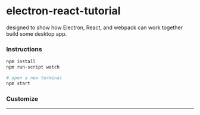 # electron-react-tutorial
 designed to show how Electron, React, and webpack can work together build some desktop app.


### Instructions

```bash
npm install
npm run-script watch

# open a new terminal
npm start


```
### Customize

---
